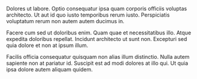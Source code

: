 Dolores ut labore. Optio consequatur ipsa quam corporis officiis voluptas architecto. Ut aut id quo iusto temporibus rerum iusto. Perspiciatis voluptatum rerum non autem autem ducimus in.
 Facere cum sed ut doloribus enim. Quam quae et necessitatibus illo. Atque expedita doloribus repellat. Incidunt architecto ut sunt non. Excepturi sed quia dolore et non at ipsum illum.
 Facilis officia consequatur quisquam non alias illum distinctio. Nulla autem sapiente non at pariatur id. Suscipit est ad modi dolores at illo qui. Ut quia ipsa dolore autem aliquam quidem.